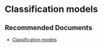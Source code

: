   <properties
	pageTitle="apply auto - in-built machine learning model - general classification"
	description="apply auto - in-built machine learning model - general classification"
	service="microsoft.PowerBIDedicated"
	resource="capacities"
	authors="pjfreitas"
	ms.author="pfreitas"	
	displayOrder="220"
	selfHelpType="generic"
	supportTopicIds="32633801"
	productPesIds="16334"
	cloudEnvironments="public, MoonCake, fairfax, usnat, ussec" 
	articleId="6b4973e0-585a-21fe-3473-85a31adf0fe3"
	ownershipId="PowerBI_PowerBI"
/>

# Classification models

## **Recommended Documents**

* [Classification models](https://docs.microsoft.com/power-bi/service-machine-learning-automated#classification-models)
